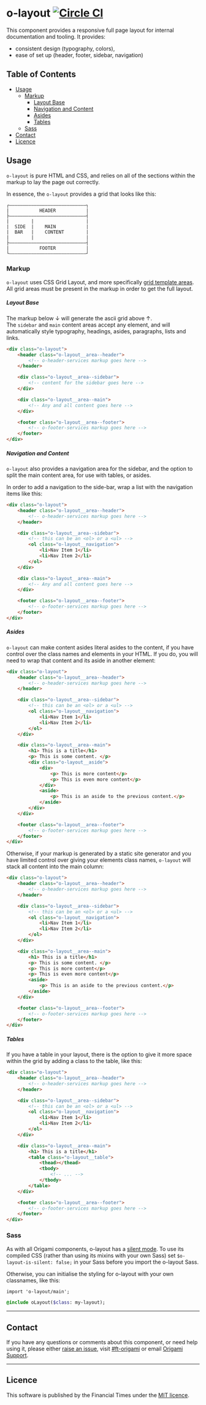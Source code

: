o-layout [![Circle CI](https://circleci.com/gh/Financial-Times/o-layout/tree/master.svg?style=svg)](https://circleci.com/gh/Financial-Times/o-layout/tree/master)
=================

This component provides a responsive full page layout for internal documentation and tooling.
It provides:
- consistent design (typography, colors),
- ease of set up (header, footer, sidebar, navigation)


## Table of Contents

- [Usage](#usage)
	- [Markup](#markup)
		- [Layout Base](#layout-base)
		- [Navigation and Content](#navigation-and-content)
		- [Asides](#asides)
		- [Tables](#tables)
	- [Sass](#sass)
- [Contact](#contact)
- [Licence](#licence)


## Usage
`o-layout` is pure HTML and CSS, and relies on all of the sections within the markup to lay the page out correctly.

In essence, the `o-layout` provides a grid that looks like this:
```
┌————————————————————————————┐
|           HEADER           |
├————————————————————————————┤
|        |                   |
|  SIDE  |    MAIN           |
|  BAR   |    CONTENT        |
|        |                   |
├————————————————————————————┤
|           FOOTER           |
└————————————————————————————┘
```

### Markup

`o-layout` uses CSS Grid Layout, and more specifically [grid template  areas](https://developer.mozilla.org/en-US/docs/Web/CSS/CSS_Grid_Layout/Grid_Template_Areas).   
All grid areas must be present in the markup in order to get the full layout.  

##### Layout Base
The markup below ↓ will generate the ascii grid above ↑.  
The `sidebar` and `main` content areas accept any element, and will automatically style typography, headings, asides, paragraphs, lists and links.

```html
<div class="o-layout">
	<header class="o-layout__area--header">
		<!-- o-header-services markup goes here -->
	</header>

	<div class="o-layout__area--sidebar">
		<!-- content for the sidebar goes here -->
	</div>

	<div class="o-layout__area--main">
		<!-- Any and all content goes here -->
	</div>

	<footer class="o-layout__area--footer">
		<!-- o-footer-services markup goes here -->
	</footer>
</div>
```

##### Navigation and Content
`o-layout` also provides a navigation area for the sidebar, and the option to split the main content area, for use with tables, or asides.

In order to add a navigation to the side-bar, wrap a list with the navigation items like this:
```html
<div class="o-layout">
	<header class="o-layout__area--header">
		<!-- o-header-services markup goes here -->
	</header>

	<div class="o-layout__area--sidebar">
		<!-- this can be an <ol> or a <ul> -->
		<ol class="o-layout__navigation">
			<li>Nav Item 1</li>
			<li>Nav Item 2</li>
		</ol>
	</div>

	<div class="o-layout__area--main">
		<!-- Any and all content goes here -->
	</div>

	<footer class="o-layout__area--footer">
		<!-- o-footer-services markup goes here -->
	</footer>
</div>
```

##### Asides

`o-layout` can make content asides literal asides to the content, if you have control over the class names and elements in your HTML.
If you do, you will need to wrap that content and its aside in another element:

```html
<div class="o-layout">
	<header class="o-layout__area--header">
		<!-- o-header-services markup goes here -->
	</header>

	<div class="o-layout__area--sidebar">
		<!-- this can be an <ol> or a <ul> -->
		<ol class="o-layout__navigation">
			<li>Nav Item 1</li>
			<li>Nav Item 2</li>
		</ol>
	</div>

	<div class="o-layout__area--main">
		<h1> This is a title</h1>
		<p> This is some content. </p>
		<div class="o-layout__aside">
			<div>
				<p> This is more content</p>
				<p> This is even more content</p>
			</div>
			<aside>
				<p> This is an aside to the previous content.</p>
			</aside>
		</div>
	</div>

	<footer class="o-layout__area--footer">
		<!-- o-footer-services markup goes here -->
	</footer>
</div>
```

Otherwise, if your markup is generated by a static site generator and you have limited control over giving your elements class names, `o-layout` will stack all content into the main column:
```html
<div class="o-layout">
	<header class="o-layout__area--header">
		<!-- o-header-services markup goes here -->
	</header>

	<div class="o-layout__area--sidebar">
		<!-- this can be an <ol> or a <ul> -->
		<ol class="o-layout__navigation">
			<li>Nav Item 1</li>
			<li>Nav Item 2</li>
		</ol>
	</div>

	<div class="o-layout__area--main">
		<h1> This is a title</h1>
		<p> This is some content. </p>
		<p> This is more content</p>
		<p> This is even more content</p>
		<aside>
			<p> This is an aside to the previous content.</p>
		</aside>
	</div>

	<footer class="o-layout__area--footer">
		<!-- o-footer-services markup goes here -->
	</footer>
</div>
```
##### Tables
If you have a table in your layout, there is the option to give it more space within the grid by adding a class to the table, like this:

```html
<div class="o-layout">
	<header class="o-layout__area--header">
		<!-- o-header-services markup goes here -->
	</header>

	<div class="o-layout__area--sidebar">
		<!-- this can be an <ol> or a <ul> -->
		<ol class="o-layout__navigation">
			<li>Nav Item 1</li>
			<li>Nav Item 2</li>
		</ol>
	</div>

	<div class="o-layout__area--main">
		<h1> This is a title</h1>
		<table class="o-layout__table">
			<thead></thead>
			<tbody>
				<!-- ... -->
			</tbody>
		</table>
	</div>

	<footer class="o-layout__area--footer">
		<!-- o-footer-services markup goes here -->
	</footer>
</div>
```


### Sass
As with all Origami components, o-layout has a [silent mode](http://origami.ft.com/docs/syntax/scss/#silent-styles). To use its compiled CSS (rather than using its mixins with your own Sass) set `$o-layout-is-silent: false;` in your Sass before you import the o-layout Sass.

Otherwise, you can initialise the styling for o-layout with your own classnames, like this:
```sass
import 'o-layout/main';

@include oLayout($class: my-layout);
```

---

## Contact

If you have any questions or comments about this component, or need help using it, please either [raise an issue](https://github.com/Financial-Times/o-component-boilerplate/issues), visit [#ft-origami](https://financialtimes.slack.com/messages/ft-origami/) or email [Origami Support](mailto:origami-support@ft.com).

----

## Licence

This software is published by the Financial Times under the [MIT licence](http://opensource.org/licenses/MIT).

